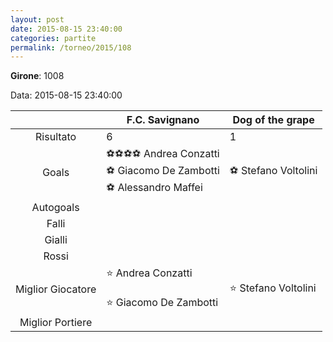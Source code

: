 ```yaml
---
layout: post
date: 2015-08-15 23:40:00
categories: partite
permalink: /torneo/2015/108
---
```

**Girone**: 1008

Data: 2015-08-15 23:40:00

| | F.C. Savignano | Dog of the grape |
|:-----:|-----|-----|
Risultato|6|1
Goals|⚽⚽⚽⚽ Andrea Conzatti<br/>⚽ Giacomo De Zambotti<br/>⚽ Alessandro Maffei|⚽ Stefano Voltolini<br/>
Autogoals||
Falli||
Gialli||
Rossi||
Miglior Giocatore|⭐ Andrea Conzatti<br/><br/>⭐ Giacomo De Zambotti<br/>|⭐ Stefano Voltolini<br/>
Miglior Portiere||